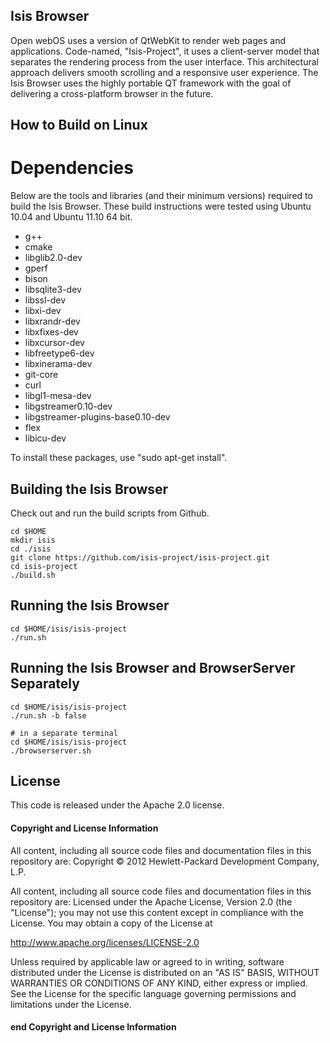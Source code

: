 

## Isis Browser

Open webOS uses a version of QtWebKit to render web pages and applications. Code-named, "Isis-Project", it uses a client-server model that separates the rendering process from the user interface. This architectural approach delivers smooth scrolling and a responsive user experience. The Isis Browser uses the highly portable QT framework with the goal of delivering a cross-platform browser in the future.

## How to Build on Linux

# Dependencies

Below are the tools and libraries (and their minimum versions) required to build the Isis Browser. These build instructions were tested using Ubuntu 10.04 and Ubuntu 11.10 64 bit.

* g++
* cmake
* libglib2.0-dev
* gperf
* bison
* libsqlite3-dev
* libssl-dev
* libxi-dev
* libxrandr-dev
* libxfixes-dev
* libxcursor-dev
* libfreetype6-dev
* libxinerama-dev
* git-core
* curl
* libgl1-mesa-dev
* libgstreamer0.10-dev
* libgstreamer-plugins-base0.10-dev
* flex
* libicu-dev

To install these packages, use "sudo apt-get install".

## Building the Isis Browser

Check out and run the build scripts from Github.

    cd $HOME
    mkdir isis
    cd ./isis
    git clone https://github.com/isis-project/isis-project.git
    cd isis-project
    ./build.sh 

## Running the Isis Browser

    cd $HOME/isis/isis-project
    ./run.sh

## Running the Isis Browser and BrowserServer Separately

    cd $HOME/isis/isis-project
    ./run.sh -b false

    # in a separate terminal
    cd $HOME/isis/isis-project
    ./browserserver.sh

License
-------
This code is released under the Apache 2.0 license.

#### Copyright and License Information

All content, including all source code files and documentation files in this repository are:
Copyright &copy; 2012 Hewlett-Packard Development Company, L.P.

All content, including all source code files and documentation files in this repository are:
Licensed under the Apache License, Version 2.0 (the "License");
you may not use this content except in compliance with the License.
You may obtain a copy of the License at

http://www.apache.org/licenses/LICENSE-2.0

Unless required by applicable law or agreed to in writing, software
distributed under the License is distributed on an "AS IS" BASIS,
WITHOUT WARRANTIES OR CONDITIONS OF ANY KIND, either express or implied.
See the License for the specific language governing permissions and
limitations under the License.

#### end Copyright and License Information
